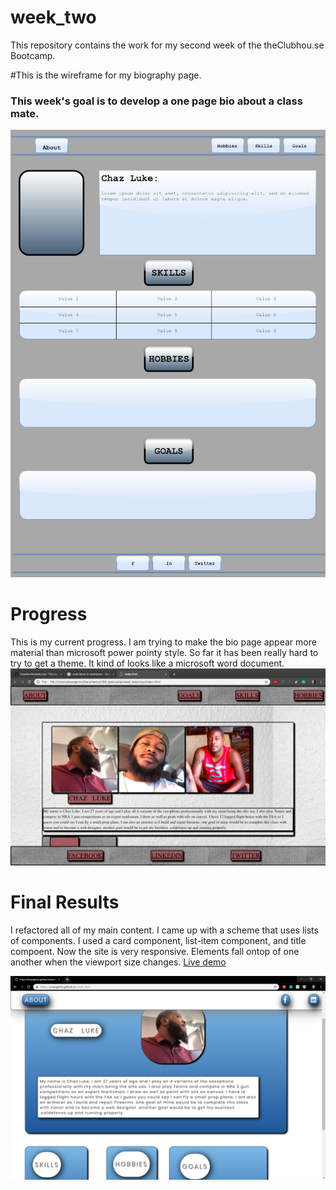 # week_two
This repository contains the work for my second week of the theClubhou.se Bootcamp.

#This is the wireframe for my biography page.
### This week's goal is to develop a one page bio about a class mate.
![alt text](Chaz_biography.png)

# Progress 
This is my current progress. I am trying to make the bio page appear more material than microsoft power pointy style. So far it has been really hard to try to get a theme. It kind of looks like a microsoft word document.
![alt text](microsoftword.png)

# Final Results
I refactored all of my main content. I came up with a scheme that uses lists of components. I used a card component, list-item component, and title compoent. Now the site is very responsive. Elements fall ontop of one another when the viewport size changes. 
[Live demo](https://evangertis.github.io/week_two/)

![alt text](final_version.PNG)


